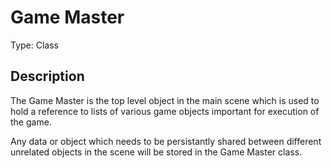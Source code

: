 # Game Master
Type: Class


## Description
The Game Master is the top level object in the main scene which is used to hold a reference to lists of various game objects important for execution of the game. 

Any data or object which needs to be persistantly shared between different unrelated objects in the scene will  be stored in the Game Master class. 
